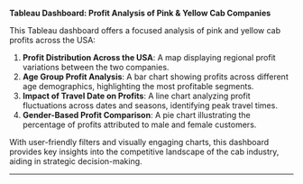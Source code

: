 **Tableau Dashboard: Profit Analysis of Pink & Yellow Cab Companies**

This Tableau dashboard offers a focused analysis of pink and yellow cab profits across the USA:

1. **Profit Distribution Across the USA**: A map displaying regional profit variations between the two companies.
2. **Age Group Profit Analysis**: A bar chart showing profits across different age demographics, highlighting the most profitable segments.
3. **Impact of Travel Date on Profits**: A line chart analyzing profit fluctuations across dates and seasons, identifying peak travel times.
4. **Gender-Based Profit Comparison**: A pie chart illustrating the percentage of profits attributed to male and female customers.

With user-friendly filters and visually engaging charts, this dashboard provides key insights into the competitive landscape of the cab industry, aiding in strategic decision-making.

---
